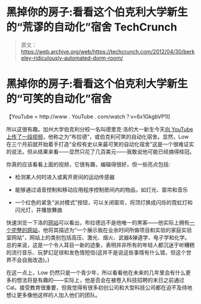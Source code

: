 # 黑掉你的房子:看看这个伯克利大学新生的“荒谬的自动化”宿舍 TechCrunch

> 原文：<https://web.archive.org/web/https://techcrunch.com/2012/04/30/berkeley-ridiculously-automated-dorm-room/>

# 黑掉你的房子:看看这个伯克利大学新生的“可笑的自动化”宿舍

【YouTube = http://www . YouTube . com/watch？v=6x1GkgbVP1I]

所以这很有趣。加州大学伯克利分校一名叫德里克·洛的大一新生今天[向 YouTube 上传了一段视频](https://web.archive.org/web/20221207113149/http://www.youtube.com/watch?v=6x1GkgbVP1I&hd=1)，他称之为“布拉德”，或伯克利可笑的自动化宿舍。显然，Low 在三个月前就开始着手打造“全校有史以来最可笑的自动化宿舍”这是一个很难证实的说法，但从结果来看——显然只花了几百美元——我敢说他可能已经摘得桂冠。

你真的应该看看上面的视频，它很有趣，编辑得很好，但一些亮点包括:

*   检测某人何时进入或离开房间的运动传感器

*   能够通过语音控制和移动应用程序控制房间内的物品，如灯光、窗帘和音乐

*   一个红色的紧急“派对模式”按钮，可以关闭窗帘，将顶灯换成闪烁的霓虹灯和闪光灯，并播放舞曲

快速浏览一下洛的[网站](https://web.archive.org/web/20221207113149/http://wheresderek.net/)可以看出，布拉德远不是他唯一的黑客——他实际上拥有[一个完整的网站](https://web.archive.org/web/20221207113149/http://lab.dereklow.co/)，他将其描述为“一个展示我在业余时间所做项目和实验的家庭实验室网站”，网站上的类别包括高压、激光、烟火、武器&弹道学、电子学和化学。总的来说，这是一个令人耳目一新的迹象，表明并非所有的年轻人都沉迷于听糟糕的流行音乐、玩梦幻足球和发色情短信(这并不是说这些事情有什么错，但这个世界不会自我改造)。)

在这一点上，Low 仍然只是一个青少年，所以看看他在未来的几年里会有什么更多的想法将是有趣的——实际上，他是否会在被卷入科技招聘的末日之前通过 Cal。接受教育很重要，但我觉得有很多初创公司和大型科技公司都在迫不及待地想让更多像他这样的人加入他们的团队。